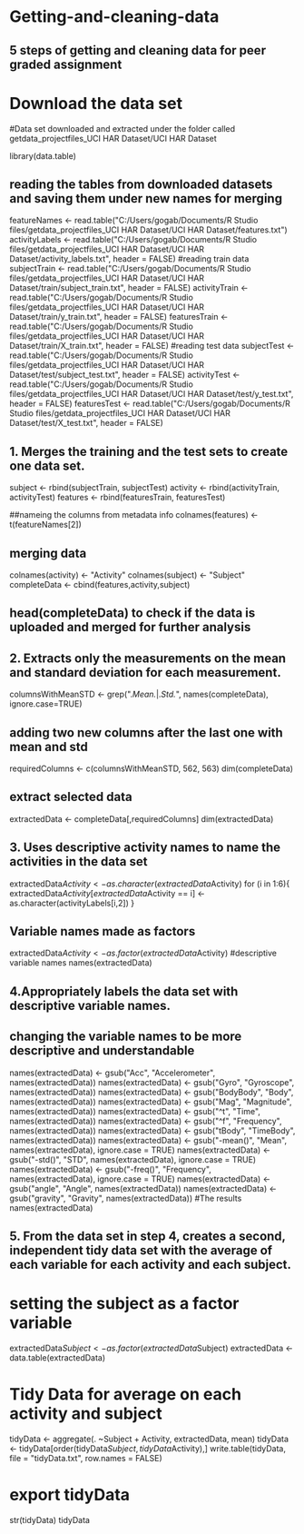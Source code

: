 # Getting-and-cleaning-data
## 5 steps of getting and cleaning data for peer graded assignment 
# Download the data set
#Data set downloaded and extracted under the folder called getdata_projectfiles_UCI HAR Dataset/UCI HAR Dataset

library(data.table)
## reading the tables from downloaded datasets and saving them under new names for merging 
featureNames <- read.table("C:/Users/gogab/Documents/R Studio files/getdata_projectfiles_UCI HAR Dataset/UCI HAR Dataset/features.txt")
activityLabels <- read.table("C:/Users/gogab/Documents/R Studio files/getdata_projectfiles_UCI HAR Dataset/UCI HAR Dataset/activity_labels.txt", header = FALSE)
#reading train data
subjectTrain <- read.table("C:/Users/gogab/Documents/R Studio files/getdata_projectfiles_UCI HAR Dataset/UCI HAR Dataset/train/subject_train.txt", header = FALSE)
activityTrain <- read.table("C:/Users/gogab/Documents/R Studio files/getdata_projectfiles_UCI HAR Dataset/UCI HAR Dataset/train/y_train.txt", header = FALSE)
featuresTrain <- read.table("C:/Users/gogab/Documents/R Studio files/getdata_projectfiles_UCI HAR Dataset/UCI HAR Dataset/train/X_train.txt", header = FALSE)
#reading test data
subjectTest <- read.table("C:/Users/gogab/Documents/R Studio files/getdata_projectfiles_UCI HAR Dataset/UCI HAR Dataset/test/subject_test.txt", header = FALSE)
activityTest <- read.table("C:/Users/gogab/Documents/R Studio files/getdata_projectfiles_UCI HAR Dataset/UCI HAR Dataset/test/y_test.txt", header = FALSE)
featuresTest <- read.table("C:/Users/gogab/Documents/R Studio files/getdata_projectfiles_UCI HAR Dataset/UCI HAR Dataset/test/X_test.txt", header = FALSE)

## 1. Merges the training and the test sets to create one data set.
subject <- rbind(subjectTrain, subjectTest)
activity <- rbind(activityTrain, activityTest)
features <- rbind(featuresTrain, featuresTest)

##nameing the columns from metadata info
colnames(features) <- t(featureNames[2])

## merging data
colnames(activity) <- "Activity"
colnames(subject) <- "Subject"
completeData <- cbind(features,activity,subject)
## head(completeData) to check if the data is uploaded and merged for further analysis

## 2. Extracts only the measurements on the mean and standard deviation for each measurement. 
columnsWithMeanSTD <- grep(".*Mean.*|.*Std.*", names(completeData), ignore.case=TRUE)
## adding two new columns after the last one with mean and std
requiredColumns <- c(columnsWithMeanSTD, 562, 563)
dim(completeData)
## extract selected data
extractedData <- completeData[,requiredColumns]
dim(extractedData)

## 3. Uses descriptive activity names to name the activities in the data set
extractedData$Activity <- as.character(extractedData$Activity)
for (i in 1:6){
  extractedData$Activity[extractedData$Activity == i] <- as.character(activityLabels[i,2])
}
## Variable names made as factors
extractedData$Activity <- as.factor(extractedData$Activity)
#descriptive variable names
names(extractedData)

## 4.Appropriately labels the data set with descriptive variable names. 
## changing the variable names to be more descriptive and understandable
names(extractedData) <- gsub("Acc", "Accelerometer", names(extractedData))
names(extractedData) <- gsub("Gyro", "Gyroscope", names(extractedData))
names(extractedData) <- gsub("BodyBody", "Body", names(extractedData))
names(extractedData) <- gsub("Mag", "Magnitude", names(extractedData))
names(extractedData) <- gsub("^t", "Time", names(extractedData))
names(extractedData) <- gsub("^f", "Frequency", names(extractedData))
names(extractedData) <- gsub("tBody", "TimeBody", names(extractedData))
names(extractedData) <- gsub("-mean()", "Mean", names(extractedData), ignore.case = TRUE)
names(extractedData) <- gsub("-std()", "STD", names(extractedData), ignore.case = TRUE)
names(extractedData) <- gsub("-freq()", "Frequency", names(extractedData), ignore.case = TRUE)
names(extractedData) <- gsub("angle", "Angle", names(extractedData))
names(extractedData) <- gsub("gravity", "Gravity", names(extractedData))
#The results
names(extractedData)

## 5. From the data set in step 4, creates a second, independent tidy data set with the average of each variable for each activity and each subject.
# setting the subject as a factor variable
extractedData$Subject <- as.factor(extractedData$Subject)
extractedData <- data.table(extractedData)
# Tidy Data for average on each activity and subject
tidyData <- aggregate(. ~Subject + Activity, extractedData, mean)
tidyData <- tidyData[order(tidyData$Subject,tidyData$Activity),]
write.table(tidyData, file = "tidyData.txt", row.names = FALSE)
# export tidyData
str(tidyData)
tidyData
